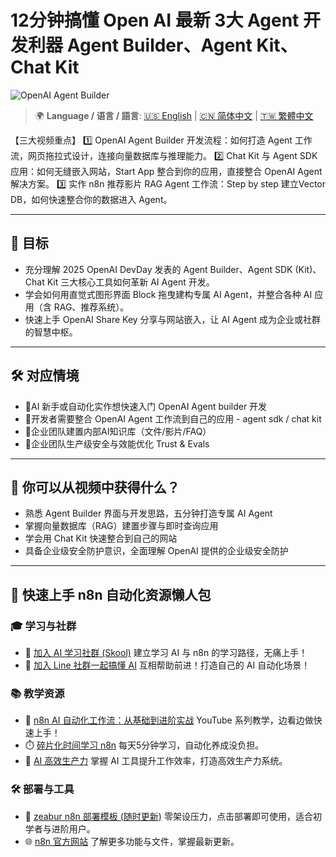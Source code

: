 # 12分钟搞懂 Open AI 最新 3大 Agent 开发利器 Agent Builder、Agent Kit、Chat Kit

![OpenAI Agent Builder](https://github.com/qwedsazxc78/ai-automation-n8n/blob/main/n8n/45-openai-agent-builder/cover.png?raw=true)

> 🌍 **Language / 语言 / 語言**: [🇺🇸 English](./readme-en.md) | [🇨🇳 简体中文](./readme-cn.md) | [🇹🇼 繁體中文](./readme.md)

【三大视频重点】
1️⃣ OpenAI Agent Builder 开发流程：如何打造 Agent 工作流，网页拖拉式设计，连接向量数据库与推理能力。
2️⃣ Chat Kit 与 Agent SDK 应用：如何无缝嵌入网站，Start App 整合到你的应用，直接整合 OpenAI Agent 解决方案。
3️⃣ 实作 n8n 推荐影片 RAG Agent 工作流：Step by step 建立Vector DB，如何快速整合你的数据进入 Agent。

---

## 🎯 目标
* 充分理解 2025 OpenAI DevDay 发表的 Agent Builder、Agent SDK (Kit)、Chat Kit 三大核心工具如何革新 AI Agent 开发。
* 学会如何用直觉式图形界面 Block 拖曳建构专属 AI Agent，并整合各种 AI 应用（含 RAG、推荐系统）。
* 快速上手 OpenAI Share Key 分享与网站嵌入，让 AI Agent 成为企业或社群的智慧中枢。

---

## 🛠️ 对应情境

* 🤖AI 新手或自动化实作想快速入门 OpenAI Agent builder 开发
* 🤖开发者需要整合 OpenAI Agent 工作流到自己的应用 - agent sdk / chat kit
* 🤖企业团队建置内部AI知识库（文件/影片/FAQ）
* 🤖企业团队生产级安全与效能优化 Trust & Evals

---

## 🎥 你可以从视频中获得什么？

* 熟悉 Agent Builder 界面与开发思路，五分钟打造专属 AI Agent
* 掌握向量数据库（RAG）建置步骤与即时查询应用
* 学会用 Chat Kit 快速整合到自己的网站
* 具备企业级安全防护意识，全面理解 OpenAI 提供的企业级安全防护

---

## 🚀 快速上手 n8n 自动化资源懒人包

### 🎓 学习与社群

* 🔗 [加入 AI 学习社群 (Skool)](https://www.skool.com/ai-brain-alex/about?ref=5dde9b20e8e7432aa9a01df6e89685f4)
  建立学习 AI 与 n8n 的学习路径，无痛上手！
* 🔗 [加入 Line 社群一起搞懂 AI](https://line.me/ti/g2/ZypIgLSzVPweRBgBqKvaRU10WEmnotuZOr7Lpg)
  互相帮助前进！打造自己的 AI 自动化场景！

### 📚 教学资源

* 🎥 [n8n AI 自动化工作流：从基础到进阶实战](https://youtube.com/playlist?list=PLUf88uk7T54I83MBdbuXgUuA8rVklF4FA&si=wHsQw8YJu-erSdLd)
  YouTube 系列教学，边看边做快速上手！
* ⏱️ [碎片化时间学习 n8n](https://youtube.com/playlist?list=PLUf88uk7T54Iv6LV2NFgdTghaX2cPhtgH&si=G3gj2qn179ZFUqAZ)
  每天5分钟学习，自动化养成没负担。
* 🚀 [AI 高效生产力](https://www.youtube.com/playlist?list=PLUf88uk7T54KokZQSM_YRJHtou-GxucZ2)
  掌握 AI 工具提升工作效率，打造高效生产力系统。

### 🛠️ 部署与工具

* 🧩 [zeabur n8n 部署模板 (随时更新)](https://zeabur.com/zh-TW/templates/0TUVZ7?referralDesktop=qwedsazxc78)
  零架设压力，点击部署即可使用，适合初学者与进阶用户。
* 🌐 [n8n 官方网站](https://n8n.io/)
  了解更多功能与文件，掌握最新更新。
